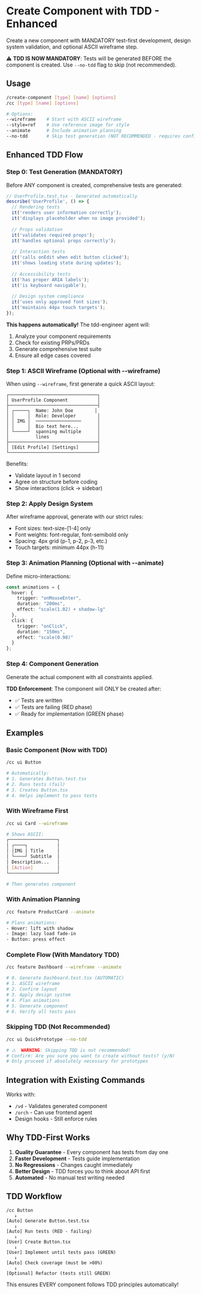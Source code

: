 # Create Component with TDD - Enhanced

Create a new component with MANDATORY test-first development, design system validation, and optional ASCII wireframe step.

⚠️ **TDD IS NOW MANDATORY**: Tests will be generated BEFORE the component is created. Use `--no-tdd` flag to skip (not recommended).

## Usage
```bash
/create-component [type] [name] [options]
/cc [type] [name] [options]

# Options:
--wireframe    # Start with ASCII wireframe
--style=ref    # Use reference image for style
--animate      # Include animation planning
--no-tdd       # Skip test generation (NOT RECOMMENDED - requires confirmation)
```

## Enhanced TDD Flow

### Step 0: Test Generation (MANDATORY)

Before ANY component is created, comprehensive tests are generated:

```typescript
// UserProfile.test.tsx - Generated automatically
describe('UserProfile', () => {
  // Rendering tests
  it('renders user information correctly');
  it('displays placeholder when no image provided');
  
  // Props validation
  it('validates required props');
  it('handles optional props correctly');
  
  // Interaction tests
  it('calls onEdit when edit button clicked');
  it('shows loading state during updates');
  
  // Accessibility tests
  it('has proper ARIA labels');
  it('is keyboard navigable');
  
  // Design system compliance
  it('uses only approved font sizes');
  it('maintains 44px touch targets');
});
```

**This happens automatically!** The tdd-engineer agent will:
1. Analyze your component requirements
2. Check for existing PRPs/PRDs
3. Generate comprehensive test suite
4. Ensure all edge cases covered

### Step 1: ASCII Wireframe (Optional with --wireframe)

When using `--wireframe`, first generate a quick ASCII layout:

```
┌─────────────────────────────────┐
│ UserProfile Component           │
├─────────────────────────────────┤
│ ┌─────┐  Name: John Doe        │
│ │     │  Role: Developer        │
│ │ IMG │  ─────────────────      │
│ │     │  Bio text here...       │
│ └─────┘  spanning multiple      │
│          lines                  │
├─────────────────────────────────┤
│ [Edit Profile] [Settings]       │
└─────────────────────────────────┘
```

Benefits:
- Validate layout in 1 second
- Agree on structure before coding
- Show interactions (click → sidebar)

### Step 2: Apply Design System

After wireframe approval, generate with our strict rules:
- Font sizes: text-size-[1-4] only
- Font weights: font-regular, font-semibold only
- Spacing: 4px grid (p-1, p-2, p-3, etc.)
- Touch targets: minimum 44px (h-11)

### Step 3: Animation Planning (Optional with --animate)

Define micro-interactions:
```typescript
const animations = {
  hover: {
    trigger: "onMouseEnter",
    duration: "200ms",
    effect: "scale(1.02) + shadow-lg"
  },
  click: {
    trigger: "onClick", 
    duration: "150ms",
    effect: "scale(0.98)"
  }
};
```

### Step 4: Component Generation

Generate the actual component with all constraints applied.

**TDD Enforcement**: The component will ONLY be created after:
- ✅ Tests are written
- ✅ Tests are failing (RED phase)
- ✅ Ready for implementation (GREEN phase)

## Examples

### Basic Component (Now with TDD)
```bash
/cc ui Button

# Automatically:
# 1. Generates Button.test.tsx
# 2. Runs tests (fail)
# 3. Creates Button.tsx
# 4. Helps implement to pass tests
```

### With Wireframe First
```bash
/cc ui Card --wireframe

# Shows ASCII:
┌──────────────────┐
│ ┌────┐           │
│ │IMG │ Title     │
│ └────┘ Subtitle  │
│ Description...   │
│ [Action]         │
└──────────────────┘

# Then generates component
```

### With Animation Planning
```bash
/cc feature ProductCard --animate

# Plans animations:
- Hover: lift with shadow
- Image: lazy load fade-in
- Button: press effect
```

### Complete Flow (With Mandatory TDD)
```bash
/cc feature Dashboard --wireframe --animate

# 0. Generate Dashboard.test.tsx (AUTOMATIC)
# 1. ASCII wireframe
# 2. Confirm layout
# 3. Apply design system
# 4. Plan animations
# 5. Generate component
# 6. Verify all tests pass
```

### Skipping TDD (Not Recommended)
```bash
/cc ui QuickPrototype --no-tdd

# ⚠️  WARNING: Skipping TDD is not recommended!
# Confirm: Are you sure you want to create without tests? (y/N)
# Only proceed if absolutely necessary for prototypes
```

## Integration with Existing Commands

Works with:
- `/vd` - Validates generated component
- `/orch` - Can use frontend agent
- Design hooks - Still enforce rules

## Why TDD-First Works

1. **Quality Guarantee** - Every component has tests from day one
2. **Faster Development** - Tests guide implementation
3. **No Regressions** - Changes caught immediately
4. **Better Design** - TDD forces you to think about API first
5. **Automated** - No manual test writing needed

## TDD Workflow

```
/cc Button
   ↓
[Auto] Generate Button.test.tsx
   ↓
[Auto] Run tests (RED - failing)
   ↓
[User] Create Button.tsx
   ↓
[User] Implement until tests pass (GREEN)
   ↓
[Auto] Check coverage (must be >80%)
   ↓
[Optional] Refactor (tests still GREEN)
```

This ensures EVERY component follows TDD principles automatically!
